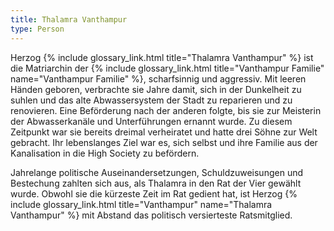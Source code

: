 ```yaml
---
title: Thalamra Vanthampur
type: Person
---
```


Herzog {% include glossary_link.html title="Thalamra Vanthampur" %} ist die Matriarchin der {% include glossary_link.html title="Vanthampur Familie" name="Vanthampur Familie" %},
scharfsinnig und aggressiv. Mit leeren Händen geboren, verbrachte sie Jahre
damit, sich in der Dunkelheit zu suhlen und das alte Abwassersystem der Stadt
zu reparieren und zu renovieren. Eine Beförderung nach der anderen folgte,
bis sie zur Meisterin der Abwasserkanäle und Unterführungen ernannt wurde. Zu
diesem Zeitpunkt war sie bereits dreimal verheiratet und hatte drei Söhne zur
Welt gebracht. Ihr lebenslanges Ziel war es, sich selbst und ihre Familie aus
der Kanalisation in die High Society zu befördern.

Jahrelange politische Auseinandersetzungen, Schuldzuweisungen und Bestechung
zahlten sich aus, als Thalamra in den Rat der Vier gewählt wurde. Obwohl sie die
kürzeste Zeit im Rat gedient hat, ist Herzog {% include glossary_link.html title="Vanthampur" name="Thalamra Vanthampur" %} mit Abstand das
politisch versierteste Ratsmitglied.
